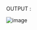 OUTPUT :


![image](https://user-images.githubusercontent.com/61196311/158008033-c4e55df4-d814-45b6-b2c9-224d467bd9c3.png)
